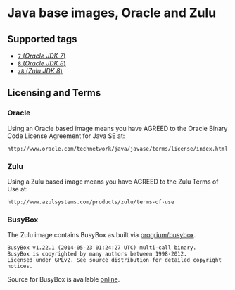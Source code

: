 # Java base images, Oracle and Zulu

## Supported tags

- [`7` (*Oracle JDK 7*)](oracle-jdk-7/Dockerfile)
- [`8` (*Oracle JDK 8*)](oracle-jdk-8/Dockerfile)
- [`z8` (*Zulu JDK 8*)](zulu-jdk-8/Dockerfile)

## Licensing and Terms

### Oracle

Using an Oracle based image means you have AGREED to the Oracle Binary Code License Agreement for Java SE at:

	http://www.oracle.com/technetwork/java/javase/terms/license/index.html

### Zulu

Using a Zulu based image means you have AGREED to the Zulu Terms of Use at:

	http://www.azulsystems.com/products/zulu/terms-of-use

### BusyBox

The Zulu image contains BusyBox as built via [progrium/busybox](https://github.com/progrium/busybox).

	BusyBox v1.22.1 (2014-05-23 01:24:27 UTC) multi-call binary.
	BusyBox is copyrighted by many authors between 1998-2012.
	Licensed under GPLv2. See source distribution for detailed copyright notices.

Source for BusyBox is available [online](http://www.busybox.net/downloads/busybox-1.22.1.tar.bz2).
